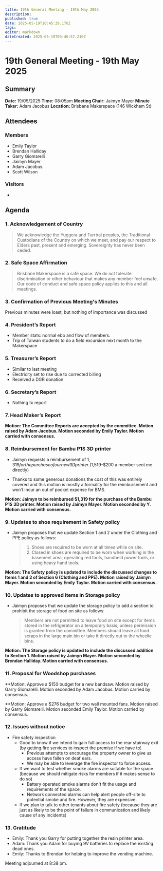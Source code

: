 ```yaml
---
title: 19th General Meeting - 19th May 2025
description: 
published: true
date: 2025-05-19T10:45:29.178Z
tags: 
editor: markdown
dateCreated: 2025-05-19T09:46:57.210Z
---
```


# 19th General Meeting - 19th May 2025
## Summary
**Date:** 19/05/2025 
**Time:** 08:05pm
**Meeting Chair:** Jaimyn Mayer
**Minute Taker:** Adam Jacobus
**Location:** Brisbane Makerspace (146 Wickham St)

## Attendees
### Members

- Emily Taylor
- Brendan Halliday
- Garry Giomarelli
- Jaimyn Mayer
- Adam Jacobus
- Scott Wilson

### Visitors

- 

## Agenda

### 1. Acknowledgement of Country

> We acknowledge the Yuggera and Turrbal peoples, the Traditional Custodians of the Country on which we meet, and pay our respect to Elders past, present and emerging. Sovereignty has never been ceded.

### 2. Safe Space Affirmation
> Brisbane Makerspace is a safe space. We do not tolerate discrimination or other behaviour that makes any member feel unsafe. Our code of conduct and safe space policy applies to this and all meetings.

### 3. Confirmation of Previous Meeting's Minutes

Previous minutes were loast, but nothing of importance was discussed


### 4. President’s Report

- Member stats: normal ebb and flow of members.
- Trip of Taiwan students to do a field excursion next month to the Makerspace

### 5. Treasurer’s Report

- Similar to last meeting
- Electricity set to rise due to corrected billing
- Received a DGR donation

### 6. Secretary’s Report

- Nothing to report

### 7. Head Maker’s Report

**Motion: The Committee Reports are accepted by the committee. Motion raised by Adam Jacobus. Motion seconded by Emily Taylor. Motion carried with consensus.**

### 8. Reimbursement for Bambu P1S 3D printer

- Jaimyn requests a reimbursement of $1,319 for the purchase of our new 3D printer. ($1,519-$200 a member sent me directly)

- Thanks to some generous donations the cost of this was entirely covered and this motion is mostly a formality for the reimbursement and won’t incur an out of pocket expense for BMS.

**Motion: Jaimyn to be reimbursed $1,319 for the purchase of the Bambu P1S 3D printer. Motion raised by Jaimyn Mayer. Motion seconded by Y. Motion carried with consensus.**

### 9. Updates to shoe requirement in Safety policy

- Jaimyn proposes that we update Section 1 and 2 under the Clothing and PPE policy as follows:

    > 1. Shoes are required to be worn at all times while on site.
    > 2. Closed in shoes are required to be worn when working in the basement area, operating red tools, handheld power tools, or using heavy hand tools.

**Motion: The Safety policy is updated to include the discussed changes to Items 1 and 2 of Section 6 (Clothing and PPE). Motion raised by Jaimyn Mayer. Motion seconded by Emily Taylor. Motion carried with consensus.**

### 10. Updates to approved items in Storage policy

- Jaimyn proposes that we update the storage policy to add a section to prohibit the storage of food on site as follows:
    > Members are not permitted to leave food on site except for items stored in the refrigerator on a temporary basis, unless permission is granted from the committee. Members should leave all food scraps in the large main bin or take it directly out to the wheelie bins.

**Motion: The Storage policy is updated to include the discussed addition to Section 1. Motion raised by Jaimyn Mayer. Motion seconded by Brendan Halliday. Motion carried with consensus.**

### 11. Proposal for Woodshop purchases

**Motion: Approve a $150 budget for a new bandsaw. Motion raised by Garry Giomarelli. Motion seconded by Adam Jacobus. Motion carried by consensus.

**Motion: Approve a $276 budget for two wall mounted fans. Motion raised by Garry Giomarelli. Motion seconded Emily Taylor. Motion carried by consensus.

### 12. Issues without notice

- Fire safety inspection
  - Good to know if we intend to gain full access to the rear stairway exit (by getting fire services to inspect the premise if we have to)
    - Previous attempts to encourage the property owner to give us access have fallen on deaf ears.
    - We may be able to leverage the fire inspector to force access.
  - If we want to test whether smoke alarms are suitable for the space (because we should mitigate risks for members if it makes sense to do so)
    - Battery operated smoke alarms don't fit the usage and requirements of the space.
    - Network connected alarms can help alert people off-site to potential smoke and fire. However, they are expensive.
  - If we plan to talk to other tenants about fire safety (because they are just as likely to be the point of failure in communication and likely cause of any incidents)

### 13. Gratitude

- Emily: Thank you Garry for putting together the resin printer area.
- Adam: Thank you Adam for buying 9V batteries to replace the existing dead ones.
- Emily: Thanks to Brendan for helping to improve the vending machine.

Meeting adjourned at 8:38 pm.